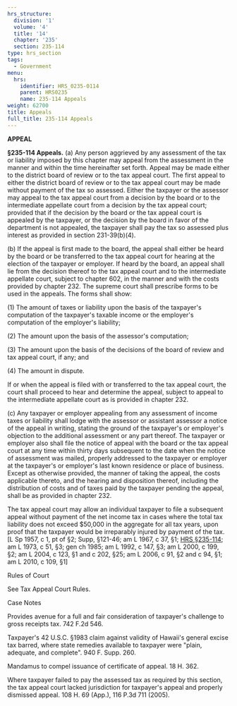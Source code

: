 ```yaml
---
hrs_structure:
  division: '1'
  volume: '4'
  title: '14'
  chapter: '235'
  section: 235-114
type: hrs_section
tags:
  - Government
menu:
  hrs:
    identifier: HRS_0235-0114
    parent: HRS0235
    name: 235-114 Appeals
weight: 62700
title: Appeals
full_title: 235-114 Appeals
---
```

**APPEAL**

**§235-114 Appeals.** (a) Any person aggrieved by any assessment of the tax or liability imposed by this chapter may appeal from the assessment in the manner and within the time hereinafter set forth. Appeal may be made either to the district board of review or to the tax appeal court. The first appeal to either the district board of review or to the tax appeal court may be made without payment of the tax so assessed. Either the taxpayer or the assessor may appeal to the tax appeal court from a decision by the board or to the intermediate appellate court from a decision by the tax appeal court; provided that if the decision by the board or the tax appeal court is appealed by the taxpayer, or the decision by the board in favor of the department is not appealed, the taxpayer shall pay the tax so assessed plus interest as provided in section 231-39(b)(4).

(b) If the appeal is first made to the board, the appeal shall either be heard by the board or be transferred to the tax appeal court for hearing at the election of the taxpayer or employer. If heard by the board, an appeal shall lie from the decision thereof to the tax appeal court and to the intermediate appellate court, subject to chapter 602, in the manner and with the costs provided by chapter 232\. The supreme court shall prescribe forms to be used in the appeals. The forms shall show:

(1) The amount of taxes or liability upon the basis of the taxpayer's computation of the taxpayer's taxable income or the employer's computation of the employer's liability;

(2) The amount upon the basis of the assessor's computation;

(3) The amount upon the basis of the decisions of the board of review and tax appeal court, if any; and

(4) The amount in dispute.

If or when the appeal is filed with or transferred to the tax appeal court, the court shall proceed to hear and determine the appeal, subject to appeal to the intermediate appellate court as is provided in chapter 232.

(c) Any taxpayer or employer appealing from any assessment of income taxes or liability shall lodge with the assessor or assistant assessor a notice of the appeal in writing, stating the ground of the taxpayer's or employer's objection to the additional assessment or any part thereof. The taxpayer or employer also shall file the notice of appeal with the board or the tax appeal court at any time within thirty days subsequent to the date when the notice of assessment was mailed, properly addressed to the taxpayer or employer at the taxpayer's or employer's last known residence or place of business. Except as otherwise provided, the manner of taking the appeal, the costs applicable thereto, and the hearing and disposition thereof, including the distribution of costs and of taxes paid by the taxpayer pending the appeal, shall be as provided in chapter 232.

The tax appeal court may allow an individual taxpayer to file a subsequent appeal without payment of the net income tax in cases where the total tax liability does not exceed $50,000 in the aggregate for all tax years, upon proof that the taxpayer would be irreparably injured by payment of the tax. [L Sp 1957, c 1, pt of §2; Supp, §121-46; am L 1967, c 37, §1; [HRS §235-114](/title-14/chapter-235/section-235-114/); am L 1973, c 51, §3; gen ch 1985; am L 1992, c 147, §3; am L 2000, c 199, §2; am L 2004, c 123, §1 and c 202, §25; am L 2006, c 91, §2 and c 94, §1; am L 2010, c 109, §1]

Rules of Court

See Tax Appeal Court Rules.

Case Notes

Provides avenue for a full and fair consideration of taxpayer's challenge to gross receipts tax. 742 F.2d 546.

Taxpayer's 42 U.S.C. §1983 claim against validity of Hawaii's general excise tax barred, where state remedies available to taxpayer were "plain, adequate, and complete". 940 F. Supp. 260.

Mandamus to compel issuance of certificate of appeal. 18 H. 362.

Where taxpayer failed to pay the assessed tax as required by this section, the tax appeal court lacked jurisdiction for taxpayer's appeal and properly dismissed appeal. 108 H. 69 (App.), 116 P.3d 711 (2005).